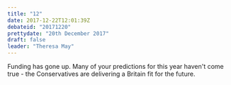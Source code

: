 ```yaml
---
title: "12"
date: 2017-12-22T12:01:39Z
debateid: "20171220"
prettydate: "20th December 2017"
draft: false
leader: "Theresa May"
---
```


Funding has gone up. Many of your predictions for this year haven't come true - the Conservatives are delivering a Britain fit for the future.